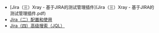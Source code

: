 
- [Jira（三）Xray - 基于JIRA的测试管理插件](Jira（三）Xray - 基于JIRA的测试管理插件.pdf)
- [Jira（二）配置和使用](Jira（二）配置和使用.pdf)
- [Jira（四）高级搜索（JQL）](Jira（四）高级搜索（JQL）.pdf)
